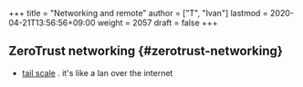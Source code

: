+++
title = "Networking and remote"
author = ["T", "Ivan"]
lastmod = 2020-04-21T13:56:56+09:00
weight = 2057
draft = false
+++

## ZeroTrust networking {#zerotrust-networking}

-   [tail scale](https://tailscale.com) . it's like a lan over the internet

